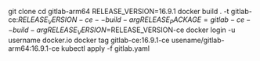 git clone 
cd gitlab-arm64
RELEASE_VERSION=16.9.1
docker build . -t gitlab-ce:$RELEASE_VERSION-ce --build-arg RELEASE_PACKAGE=gitlab-ce --build-arg RELEASE_VERSION=$RELEASE_VERSION-ce
docker login -u username docker.io
docker tag gitlab-ce:16.9.1-ce usename/gitlab-arm64:16.9.1-ce
kubectl apply -f gitlab.yaml
